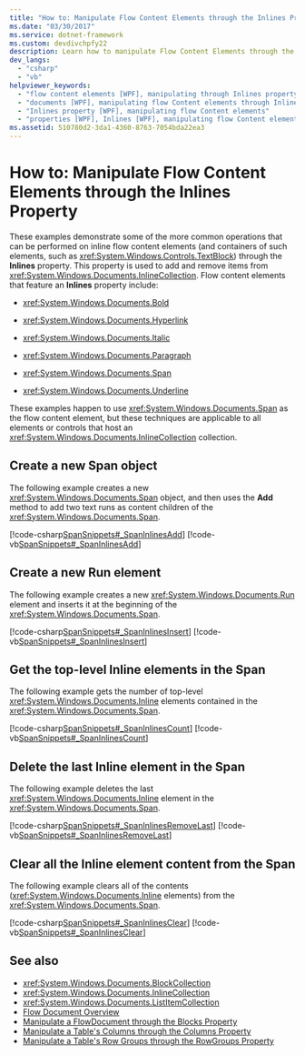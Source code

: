 ```yaml
---
title: "How to: Manipulate Flow Content Elements through the Inlines Property"
ms.date: "03/30/2017"
ms.service: dotnet-framework
ms.custom: devdivchpfy22
description: Learn how to manipulate Flow Content Elements through the Inlines property.
dev_langs:
  - "csharp"
  - "vb"
helpviewer_keywords:
  - "flow content elements [WPF], manipulating through Inlines property"
  - "documents [WPF], manipulating flow Content elements through Inlines property"
  - "Inlines property [WPF], manipulating flow Content elements"
  - "properties [WPF], Inlines [WPF], manipulating flow Content elements"
ms.assetid: 510780d2-3da1-4360-8763-7054bda22ea3
---
```

# How to: Manipulate Flow Content Elements through the Inlines Property

These examples demonstrate some of the more common operations that can be performed on inline flow content elements (and containers of such elements, such as <xref:System.Windows.Controls.TextBlock>) through the **Inlines** property. This property is used to add and remove items from <xref:System.Windows.Documents.InlineCollection>. Flow content elements that feature an **Inlines** property include:

- <xref:System.Windows.Documents.Bold>

- <xref:System.Windows.Documents.Hyperlink>

- <xref:System.Windows.Documents.Italic>

- <xref:System.Windows.Documents.Paragraph>

- <xref:System.Windows.Documents.Span>

- <xref:System.Windows.Documents.Underline>

These examples happen to use <xref:System.Windows.Documents.Span> as the flow content element, but these techniques are applicable to all elements or controls that host an <xref:System.Windows.Documents.InlineCollection> collection.

## Create a new Span object

The following example creates a new <xref:System.Windows.Documents.Span> object, and then uses the **Add** method to add two text runs as content children of the <xref:System.Windows.Documents.Span>.

[!code-csharp[SpanSnippets#_SpanInlinesAdd](~/samples/snippets/csharp/VS_Snippets_Wpf/SpanSnippets/CSharp/Window1.xaml.cs#_spaninlinesadd)]
[!code-vb[SpanSnippets#_SpanInlinesAdd](~/samples/snippets/visualbasic/VS_Snippets_Wpf/SpanSnippets/visualbasic/window1.xaml.vb#_spaninlinesadd)]

## Create a new Run element

The following example creates a new <xref:System.Windows.Documents.Run> element and inserts it at the beginning of the <xref:System.Windows.Documents.Span>.

[!code-csharp[SpanSnippets#_SpanInlinesInsert](~/samples/snippets/csharp/VS_Snippets_Wpf/SpanSnippets/CSharp/Window1.xaml.cs#_spaninlinesinsert)]
[!code-vb[SpanSnippets#_SpanInlinesInsert](~/samples/snippets/visualbasic/VS_Snippets_Wpf/SpanSnippets/visualbasic/window1.xaml.vb#_spaninlinesinsert)]

## Get the top-level Inline elements in the Span

The following example gets the number of top-level <xref:System.Windows.Documents.Inline> elements contained in the <xref:System.Windows.Documents.Span>.

[!code-csharp[SpanSnippets#_SpanInlinesCount](~/samples/snippets/csharp/VS_Snippets_Wpf/SpanSnippets/CSharp/Window1.xaml.cs#_spaninlinescount)]
[!code-vb[SpanSnippets#_SpanInlinesCount](~/samples/snippets/visualbasic/VS_Snippets_Wpf/SpanSnippets/visualbasic/window1.xaml.vb#_spaninlinescount)]

## Delete the last Inline element in the Span

The following example deletes the last <xref:System.Windows.Documents.Inline> element in the <xref:System.Windows.Documents.Span>.

[!code-csharp[SpanSnippets#_SpanInlinesRemoveLast](~/samples/snippets/csharp/VS_Snippets_Wpf/SpanSnippets/CSharp/Window1.xaml.cs#_spaninlinesremovelast)]
[!code-vb[SpanSnippets#_SpanInlinesRemoveLast](~/samples/snippets/visualbasic/VS_Snippets_Wpf/SpanSnippets/visualbasic/window1.xaml.vb#_spaninlinesremovelast)]

## Clear all the Inline element content from the Span

The following example clears all of the contents (<xref:System.Windows.Documents.Inline> elements) from the <xref:System.Windows.Documents.Span>.

[!code-csharp[SpanSnippets#_SpanInlinesClear](~/samples/snippets/csharp/VS_Snippets_Wpf/SpanSnippets/CSharp/Window1.xaml.cs#_spaninlinesclear)]
[!code-vb[SpanSnippets#_SpanInlinesClear](~/samples/snippets/visualbasic/VS_Snippets_Wpf/SpanSnippets/visualbasic/window1.xaml.vb#_spaninlinesclear)]

## See also

- <xref:System.Windows.Documents.BlockCollection>
- <xref:System.Windows.Documents.InlineCollection>
- <xref:System.Windows.Documents.ListItemCollection>
- [Flow Document Overview](flow-document-overview.md)
- [Manipulate a FlowDocument through the Blocks Property](how-to-manipulate-a-flowdocument-through-the-blocks-property.md)
- [Manipulate a Table's Columns through the Columns Property](how-to-manipulate-table-columns-through-the-columns-property.md)
- [Manipulate a Table's Row Groups through the RowGroups Property](how-to-manipulate-table-row-groups-through-the-rowgroups-property.md)
